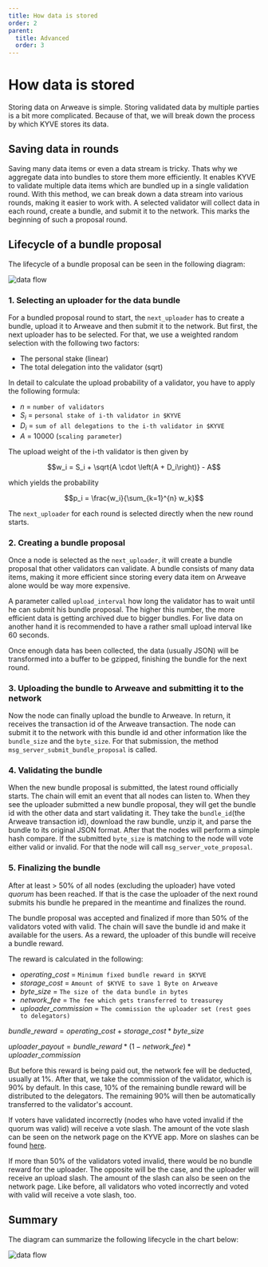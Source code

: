 ```yaml
---
title: How data is stored
order: 2
parent:
  title: Advanced
  order: 3
---
```


# How data is stored

Storing data on Arweave is simple. Storing validated data by multiple parties is a bit more complicated. Because of that, we will break down the process by which KYVE stores its data.

## Saving data in rounds

Saving many data items or even a data stream is tricky. Thats why we aggregate data into bundles to store them more efficiently. It enables KYVE to validate multiple data items which are bundled up in a single validation round. With this method, we can break down a data stream into various rounds, making it easier to work with. A selected validator will collect data in each round, create a bundle, and submit it to the network. This marks the beginning of such a proposal round.

## Lifecycle of a bundle proposal

The lifecycle of a bundle proposal can be seen in the following diagram:

![data flow](/data_flow_normal.png)

### 1. Selecting an uploader for the data bundle

For a bundled proposal round to start, the `next_uploader` has to create a bundle, upload it to Arweave and then
submit it to the network. But first, the next uploader has to be selected. For that, we use a weighted random
selection with the following two factors:

- The personal stake (linear)
- The total delegation into the validator (sqrt)

In detail to calculate the upload probability of a validator, you have to apply the following formula:

- $n$ = `number of validators`
- $S_i$ = `personal stake of i-th validator in $KYVE`
- $D_i$ = `sum of all delegations to the i-th validator in $KYVE`
- $A$ = 10000 (`scaling parameter`)

The upload weight of the i-th validator is then given by

$$w_i = S_i + \sqrt{A \cdot \left(A + D_i\right)} - A$$

which yields the probability

$$p_i = \frac{w_i}{\sum_{k=1}^{n} w_k}$$

The `next_uploader` for each round is selected directly when the new round starts.

### 2. Creating a bundle proposal

Once a node is selected as the `next_uploader`, it will create a bundle proposal that other validators can validate. A bundle consists of many data items, making it more efficient since storing every data item on Arweave alone would be way more expensive.

A parameter called `upload_interval` how long the validator has to wait until he can submit his bundle proposal. The higher this number, the more efficient data is getting archived due to bigger bundles. For live data on another hand it is recommended to have a rather small upload interval like 60 seconds.

Once enough data has been collected, the data (usually JSON) will be transformed into a buffer to be gzipped, finishing the bundle for the next round.

### 3. Uploading the bundle to Arweave and submitting it to the network

Now the node can finally upload the bundle to Arweave. In return, it receives the transaction id of the Arweave transaction.
The node can submit it to the network with this bundle id and other information like the `bundle_size` and the `byte_size`. For that submission, the method `msg_server_submit_bundle_proposal` is called.

### 4. Validating the bundle

When the new bundle proposal is submitted, the latest round officially starts. The chain will emit an event that all nodes can listen to. When they see the uploader submitted a new bundle proposal, they will get the bundle id with the other data and start validating it. They take the `bundle_id`(the Arweave transaction id), download the raw bundle, unzip it, and parse the bundle to its original JSON format. After that the nodes will perform a simple hash compare. If the submitted `byte_size` is matching to the node will vote either valid or invalid. For that the node will call `msg_server_vote_proposal`.

### 5. Finalizing the bundle

After at least > 50% of all nodes (excluding the uploader) have voted _quorum_ has been reached. If that is the case the uploader of the next round submits his bundle he prepared in the meantime and finalizes the round.

The bundle proposal was accepted and finalized if more than 50% of the validators voted with valid. The chain will save the bundle id and make it available for the users. As a reward, the uploader of this bundle will receive a bundle reward.

The reward is calculated in the following:

- $operating\_cost$ = `Minimum fixed bundle reward in $KYVE`
- $storage\_cost$ = `Amount of $KYVE to save 1 Byte on Arweave`
- $byte\_size$ = `The size of the data bundle in bytes`
- $network\_fee$ = `The fee which gets transferred to treasurey`
- $uploader\_commission$ = `The commission the uploader set (rest goes to delegators)`

$bundle\_reward = operating\_cost + storage\_cost * byte\_size$

$uploader\_payout = bundle\_reward * (1 - network\_fee) * uploader\_commission$

But before this reward is being paid out, the network fee will be deducted, usually at 1%. After that, we take the commission of the validator, which is 90% by default. In this case, 10% of the remaining bundle reward will be distributed to the delegators. The remaining 90% will then be automatically transferred to the validator's account.

If voters have validated incorrectly (nodes who have voted invalid if the quorum was valid) will receive a vote slash.
The amount of the vote slash can be seen on the network page on the KYVE app. More on slashes can be found [here](/basics/slashing.md).

If more than 50% of the validators voted invalid, there would be no bundle reward for the uploader. The opposite will be the case, and the uploader will receive an upload slash. The amount of the slash can also be seen on the network page. Like before,
all validators who voted incorrectly and voted with valid will receive a vote slash, too.

## Summary

The diagram can summarize the following lifecycle in the chart below:

![data flow](/data_flow.png)
